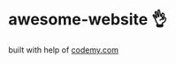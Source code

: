 # awesome-website :ok_hand:                                                                                                                                                                                                                                 
built with help of <a href="http://johnelder.com/">codemy.com</a>
